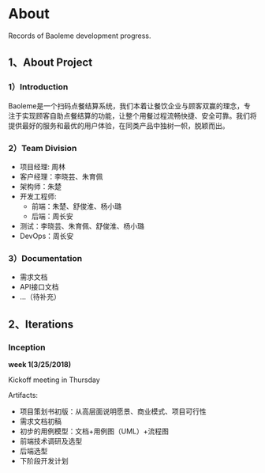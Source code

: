 # About

Records of Baoleme development progress.

## 1、About Project

### 1）Introduction

Baoleme是一个扫码点餐结算系统，我们本着让餐饮企业与顾客双赢的理念，专注于实现顾客自助点餐结算的功能，让整个用餐过程流畅快捷、安全可靠。我们将提供最好的服务和最优的用户体验，在同类产品中独树一帜，脱颖而出。

### 2）Team Division

- 项目经理: 周林
- 客户经理：李晓芸、朱育佩
- 架构师：朱楚
- 开发工程师:
  - 前端：朱楚、舒俊淮、杨小璐
  - 后端：周长安
- 测试：李晓芸、朱育佩、舒俊淮、杨小璐
- DevOps：周长安

### 3）Documentation

- 需求文档
- API接口文档
- …（待补充）

## 2、Iterations

### Inception

**week 1(3/25/2018)**

Kickoff meeting in Thursday 

Artifacts:

- 项目策划书初版：从高层面说明愿景、商业模式、项目可行性
- 需求文档初稿
- 初步的用例模型：文档+用例图（UML）+流程图
- 前端技术调研及选型
- 后端选型
- 下阶段开发计划